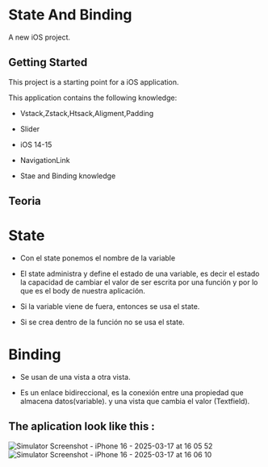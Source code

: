 # State And Binding

A new iOS project.

## Getting Started

This project is a starting point for a iOS application.

This application contains the following knowledge:
  
- Vstack,Zstack,Htsack,Aligment,Padding
  
- Slider

- iOS 14-15

- NavigationLink

- Stae and Binding knowledge

## Teoria

# State
- Con el state ponemos el nombre de la variable

- El state administra y define el estado de una variable, es decir el estado la capacidad de cambiar
el valor de ser escrita por una función y por lo que es el body de nuestra aplicación.

- Si la variable viene de fuera, entonces se usa el state.

- Si se crea dentro de la función no se usa el state.

# Binding

- Se usan de una vista a otra vista.

- Es un enlace bidireccional, es la conexión entre una propiedad que almacena datos(variable).
y una vista que cambia el valor (Textfield).

## The aplication look like this :
![Simulator Screenshot - iPhone 16 - 2025-03-17 at 16 05 52](https://github.com/user-attachments/assets/8b6a9556-6298-4d47-9ff9-84db99daca4b)
![Simulator Screenshot - iPhone 16 - 2025-03-17 at 16 06 10](https://github.com/user-attachments/assets/d1b50ced-25db-4608-827e-b479a56c41c8)
